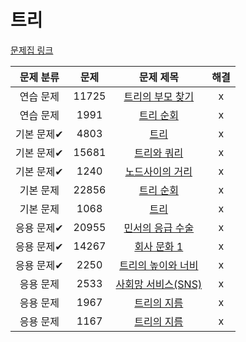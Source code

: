 # 트리

[문제집 링크](https://www.acmicpc.net/workbook/view/9657)

| 문제 분류 | 문제 | 문제 제목 | 해결 |
| :--: | :--: | :--: | :--: |
| 연습 문제 | 11725 | [트리의 부모 찾기](https://www.acmicpc.net/problem/11725) | x |
| 연습 문제 | 1991 | [트리 순회](https://www.acmicpc.net/problem/1991) | x |
| 기본 문제✔ | 4803 | [트리](https://www.acmicpc.net/problem/4803) | x |
| 기본 문제✔ | 15681 | [트리와 쿼리](https://www.acmicpc.net/problem/15681) | x |
| 기본 문제✔ | 1240 | [노드사이의 거리](https://www.acmicpc.net/problem/1240) | x |
| 기본 문제 | 22856 | [트리 순회](https://www.acmicpc.net/problem/22856) | x |
| 기본 문제 | 1068 | [트리](https://www.acmicpc.net/problem/1068) | x |
| 응용 문제✔ | 20955 | [민서의 응급 수술](https://www.acmicpc.net/problem/20955) | x |
| 응용 문제✔ | 14267 | [회사 문화 1](https://www.acmicpc.net/problem/14267) | x |
| 응용 문제✔ | 2250 | [트리의 높이와 너비](https://www.acmicpc.net/problem/2250) | x |
| 응용 문제 | 2533 | [사회망 서비스(SNS)](https://www.acmicpc.net/problem/2533) | x |
| 응용 문제 | 1967 | [트리의 지름](https://www.acmicpc.net/problem/1967) | x |
| 응용 문제 | 1167 | [트리의 지름](https://www.acmicpc.net/problem/1167) | x |
